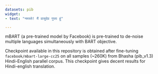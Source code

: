 ```yaml
---
datasets: pib
widget:
- text: "नमस्ते! मैं वासुदेव गुप्ता हूं"

---
```


mBART (a pre-trained model by Facebook) is pre-trained to de-noise multiple languages simultaneously with BART objective.

Checkpoint available in this repository is obtained after fine-tuning `facebook/mbart-large-cc25` on all samples (~260K) from Bhasha (pib_v1.3) Hindi-English parallel corpus. This checkpoint gives decent results for Hindi-english translation.